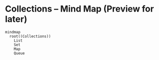 # Collections – Mind Map (Preview for later)

```mermaid
mindmap
  root((Collections))
    List
    Set
    Map
    Queue
```
